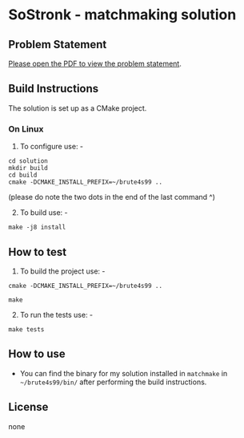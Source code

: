 # SoStronk - matchmaking solution

## Problem Statement

<p> <a href="problem.pdf">Please open the PDF to view the problem statement</a>.</p>

## Build Instructions

The solution is set up as a CMake project.

### On Linux

1. To configure use: -
```
cd solution
mkdir build
cd build
cmake -DCMAKE_INSTALL_PREFIX=~/brute4s99 ..
```
(please do note the two dots in the end of the last command ^)

2. To build use: -
```
make -j8 install
```

## How to test

1. To build the project use: -
```
cmake -DCMAKE_INSTALL_PREFIX=~/brute4s99 ..
 
make
```
2. To run the tests use: -
```
make tests
```

## How to use

- You can find the binary for my solution installed in `matchmake` in `~/brute4s99/bin/` after performing the build instructions.


## License

none